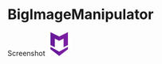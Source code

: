 BigImageManipulator
===================

Screenshot
![alt text](https://github.com/adam-p/markdown-here/raw/master/src/common/images/icon48.png "In proceed")